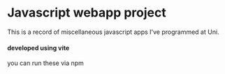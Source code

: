 # Javascript webapp project
This is a record of miscellaneous javascript apps I've programmed at Uni.


#### developed using vite
you can run these via npm


